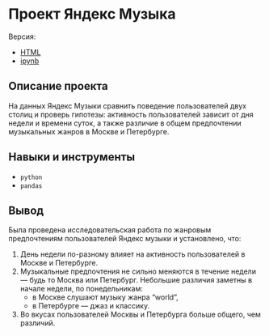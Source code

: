 # Проект Яндекс Музыка
Версия:
- [HTML](https://github.com/c3alex/yandex_practicum/blob/main/%D0%9F%D1%80%D0%BE%D0%B5%D0%BA%D1%82%2001.%20%D0%AF%D0%BD%D0%B4%D0%B5%D0%BA%D1%81%20%D0%BC%D1%83%D0%B7%D1%8B%D0%BA%D0%B0/1.%20%D0%AF%D0%BD%D0%B4%D0%B5%D0%BA%D1%81_%D0%9C%D1%83%D0%B7%D1%8B%D0%BA%D0%B0_%D0%BF%D1%80%D0%B5%D0%B4%D0%BF%D0%BE%D1%87%D1%82%D0%B5%D0%BD%D0%B8%D1%8F_%D0%B6%D0%B0%D0%BD%D1%80%D0%BE%D0%B2_%D0%B2_%D0%9C%D0%BE%D1%81%D0%BA%D0%B2%D0%B5_%D0%B8_%D0%A1%D0%B0%D0%BD%D0%BA%D1%82-%D0%9F%D0%B5%D1%82%D0%B5%D1%80%D0%B1%D1%83%D1%80%D0%B3%D0%B5.html)
- [ipynb](https://github.com/c3alex/yandex_practicum/blob/main/%D0%9F%D1%80%D0%BE%D0%B5%D0%BA%D1%82%2001.%20%D0%AF%D0%BD%D0%B4%D0%B5%D0%BA%D1%81%20%D0%BC%D1%83%D0%B7%D1%8B%D0%BA%D0%B0/1.%20%D0%AF%D0%BD%D0%B4%D0%B5%D0%BA%D1%81_%D0%9C%D1%83%D0%B7%D1%8B%D0%BA%D0%B0_%D0%BF%D1%80%D0%B5%D0%B4%D0%BF%D0%BE%D1%87%D1%82%D0%B5%D0%BD%D0%B8%D1%8F_%D0%B6%D0%B0%D0%BD%D1%80%D0%BE%D0%B2_%D0%B2_%D0%9C%D0%BE%D1%81%D0%BA%D0%B2%D0%B5_%D0%B8_%D0%A1%D0%B0%D0%BD%D0%BA%D1%82-%D0%9F%D0%B5%D1%82%D0%B5%D1%80%D0%B1%D1%83%D1%80%D0%B3%D0%B5.ipynb)


## Описание проекта

На данных Яндекс Музыки сравнить поведение пользователей двух столиц и проверь гипотезы: активность пользователей зависит от дня недели и времени суток, а также различие в общем предпочтении музыкальных жанров в Москве и Петербурге.

## Навыки и инструменты

- `python`
- `pandas`

## Вывод

Была проведена исследовательская работа по жанровым предпочтениям пользователей Яндекс музыки и установлено, что:

1. День недели по-разному влияет на активность пользователей в Москве и Петербурге.
2. Музыкальные предпочтения не сильно меняются в течение недели — будь то Москва или Петербург. Небольшие различия заметны в начале недели, по понедельникам:
    * в Москве слушают музыку жанра “world”,
    * в Петербурге — джаз и классику.
3. Во вкусах пользователей Москвы и Петербурга больше общего, чем различий.
